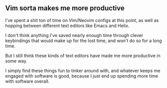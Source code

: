 ## Vim sorta makes me more productive

I've spent a shit ton of time on Vim/Neovim configs at this point, as well as hopping between different text editors like Emacs and Helix.

I don't think anything I've saved nearly enough time through clever keybindings that would make up for the lost time, and won't do so for a long time.

But I still think these kinds of text editors have made me more productive in some way.

I simply find these things fun to tinker around with, and whatever keeps me engaged with software is good, because I just end up spending more time with software overall.
